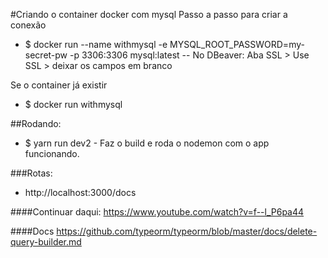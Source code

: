 #Criando o container docker com mysql
Passo a passo para criar a conexão
- $ docker run --name withmysql -e MYSQL_ROOT_PASSWORD=my-secret-pw -p 3306:3306 mysql:latest
-- No DBeaver: Aba SSL > Use SSL > deixar os campos em branco

Se o container já existir
- $ docker run withmysql


##Rodando:
- $ yarn run dev2 - Faz o build e roda o nodemon com o app funcionando.


###Rotas:
- http://localhost:3000/docs


####Continuar daqui:
https://www.youtube.com/watch?v=f--l_P6pa44

####Docs
https://github.com/typeorm/typeorm/blob/master/docs/delete-query-builder.md
